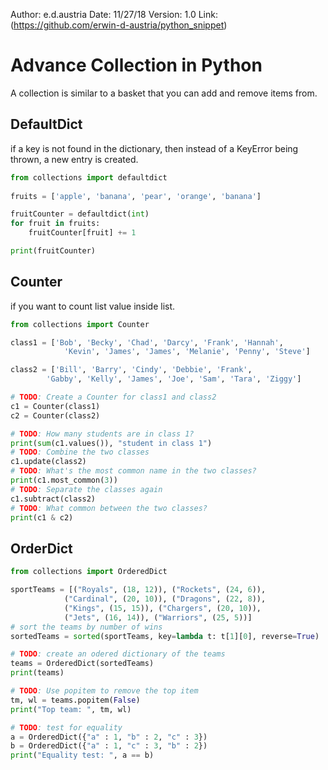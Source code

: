 Author: e.d.austria
Date: 11/27/18
Version: 1.0
Link:(https://github.com/erwin-d-austria/python_snippet)

# Advance Collection in Python

A collection is similar to a basket that you can add and remove items from. 

## DefaultDict
if a key is not found in the dictionary, then instead of a KeyError being thrown, a new entry is created. 
``` python
from collections import defaultdict
	
fruits = ['apple', 'banana', 'pear', 'orange', 'banana']

fruitCounter = defaultdict(int)
for fruit in fruits:
	fruitCounter[fruit] += 1

print(fruitCounter)
```
## Counter
if you want to count list value inside list.
``` python
from collections import Counter

class1 = ['Bob', 'Becky', 'Chad', 'Darcy', 'Frank', 'Hannah',
    		'Kevin', 'James', 'James', 'Melanie', 'Penny', 'Steve']

class2 = ['Bill', 'Barry', 'Cindy', 'Debbie', 'Frank',
		'Gabby', 'Kelly', 'James', 'Joe', 'Sam', 'Tara', 'Ziggy']

# TODO: Create a Counter for class1 and class2
c1 = Counter(class1)
c2 = Counter(class2)

# TODO: How many students are in class 1?
print(sum(c1.values()), "student in class 1")
# TODO: Combine the two classes
c1.update(class2)
# TODO: What's the most common name in the two classes?
print(c1.most_common(3))
# TODO: Separate the classes again
c1.subtract(class2)
# TODO: What common between the two classes?
print(c1 & c2)
```

## OrderDict

``` python
from collections import OrderedDict

sportTeams = [("Royals", (18, 12)), ("Rockets", (24, 6)),
			("Cardinal", (20, 10)), ("Dragons", (22, 8)),
			("Kings", (15, 15)), ("Chargers", (20, 10)),
			("Jets", (16, 14)), ("Warriors", (25, 5))]
# sort the teams by number of wins
sortedTeams = sorted(sportTeams, key=lambda t: t[1][0], reverse=True)

# TODO: create an odered dictionary of the teams
teams = OrderedDict(sortedTeams)
print(teams)

# TODO: Use popitem to remove the top item
tm, wl = teams.popitem(False)
print("Top team: ", tm, wl)

# TODO: test for equality
a = OrderedDict({"a" : 1, "b" : 2, "c" : 3})
b = OrderedDict({"a" : 1, "c" : 3, "b" : 2})
print("Equality test: ", a == b)
```